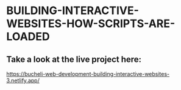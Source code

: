 # BUILDING-INTERACTIVE-WEBSITES-HOW-SCRIPTS-ARE-LOADED

## Take a look at the live project here:
https://bucheli-web-development-building-interactive-websites-3.netlify.app/
